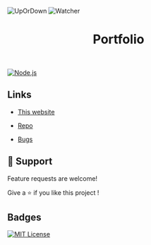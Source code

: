 ![UpOrDown](https://img.shields.io/website-up-down-green-red/http/pastretoni.alwaysdata.net)
![Watcher](https://img.shields.io/github/watchers/Bouftout/Portfolio?style=social)
<h1 align="center">Portfolio</h1>

<p align="center"></p>
 <br>

[![Node.js](https://img.shields.io/badge/Node.js-43853D?style=for-the-badge&logo=node.js&logoColor=white)](https://www.npmjs.com/package/express)

## Links

- [This website](https://github.com/Bouftout/Portfolio)

- [Repo](https://github.com/Bouftout/Portfolio "Portfolio Repo")

- [Bugs](Portfolio "Issues Page")

## 🤝 Support

Feature requests are welcome!

Give a ⭐️ if you like this project ! 
## Badges  
[![MIT License](https://img.shields.io/badge/License-MIT-green.svg)](https://choosealicense.com/licenses/mit/)  
